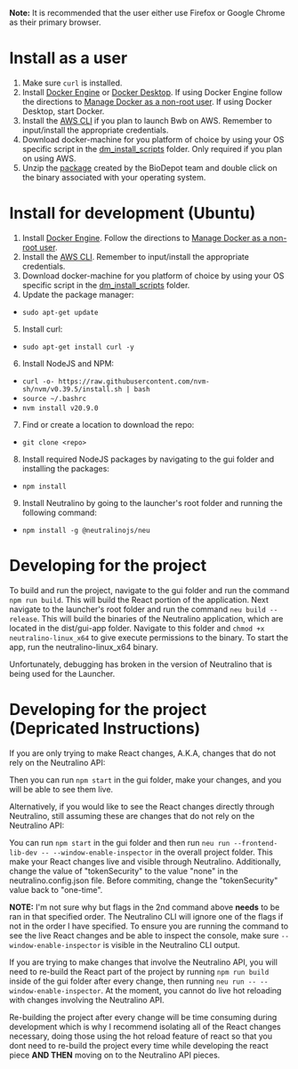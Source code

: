 **Note:** It is recommended that the user either use Firefox or Google Chrome as their primary browser.

# Install as a user
1. Make sure `curl` is installed.
2. Install [Docker Engine](https://docs.docker.com/engine/install/) or [Docker Desktop](https://docs.docker.com/desktop/).  If using Docker Engine follow the directions to [Manage Docker as a non-root user](https://docs.docker.com/engine/install/linux-postinstall/#manage-docker-as-a-non-root-user).  If using Docker Desktop, start Docker.
3. Install the [AWS CLI](https://docs.aws.amazon.com/cli/latest/userguide/getting-started-install.html) if you plan to launch Bwb on AWS.  Remember to input/install the appropriate credentials.
4. Download docker-machine for you platform of choice by using your OS specific script in the [dm_install_scripts](https://github.com/BioDepot/biodepot-launcher/tree/main/dm_install_scripts) folder.  Only required if you plan on using AWS.
5. Unzip the [package](https://raw.githubusercontent.com/Biodepot/biodepot-launcher/main/binaries.zip) created by the BioDepot team and double click on the binary associated with your operating system.

# Install for development (Ubuntu)
1. Install [Docker Engine](https://docs.docker.com/engine/install/).  Follow the directions to [Manage Docker as a non-root user](https://docs.docker.com/engine/install/linux-postinstall/#manage-docker-as-a-non-root-user).
2. Install the [AWS CLI](https://docs.aws.amazon.com/cli/latest/userguide/getting-started-install.html).  Remember to input/install the appropriate credentials.
3. Download docker-machine for you platform of choice by using your OS specific script in the [dm_install_scripts](https://github.com/BioDepot/biodepot-launcher/tree/main/dm_install_scripts) folder.
4. Update the package manager:
  - `sudo apt-get update`
5. Install curl:
  - `sudo apt-get install curl -y`
6. Install NodeJS and NPM:
  - `curl -o- https://raw.githubusercontent.com/nvm-sh/nvm/v0.39.5/install.sh | bash`
  - `source ~/.bashrc`
  - `nvm install v20.9.0`
7. Find or create a location to download the repo:
  - `git clone <repo>`
8. Install required NodeJS packages by navigating to the gui folder and installing the packages:
  - `npm install`
9. Install Neutralino by going to the launcher's root folder and running the following command:
  - `npm install -g @neutralinojs/neu`

# Developing for the project
To build and run the project, navigate to the gui folder and run the command `npm run build`.  This will build the React portion of the application.  Next navigate to the launcher's root folder and run the command `neu build --release`.  This will build the binaries of the Neutralino application, which are located in the dist/gui-app folder.  Navigate to this folder and `chmod +x neutralino-linux_x64` to give execute permissions to the binary.  To start the app, run the neutralino-linux_x64 binary.

Unfortunately, debugging has broken in the version of Neutralino that is being used for the Launcher.

# Developing for the project (Depricated Instructions)
If you are only trying to make React changes, A.K.A, changes that do not rely on the Neutralino API:

Then you can run `npm start` in the gui folder, make your changes, and you will be able to see them live.

Alternatively, if you would like to see the React changes directly through Neutralino, still assuming these are changes that do not rely on the Neutralino API:

You can run `npm start` in the gui folder and then run `neu run --frontend-lib-dev -- --window-enable-inspector` in the overall project folder. This make your React changes live and visible through Neutralino.  Additionally, change the value of "tokenSecurity" to the value "none" in the neutralino.config.json file.  Before commiting, change the "tokenSecurity" value back to "one-time".

**NOTE:** I'm not sure why but flags in the 2nd command above __needs__ to be ran in that specified order. The Neutralino CLI will ignore one of the flags if not in the order I have specified. To ensure you are running the command to see the live React changes and be able to inspect the console, make sure `--window-enable-inspector` is visible in the Neutralino CLI output.

If you are trying to make changes that involve the Neutralino API, you will need to re-build the React part of the project by running `npm run build` inside of the gui folder after every change, then running `neu run -- --window-enable-inspector`. At the moment, you cannot do live hot reloading with changes involving the Neutralino API.

Re-building the project after every change will be time consuming during development which is why I recommend isolating all of the React changes necessary, doing those using the hot reload feature of react so that you dont need to re-build the project every time while developing the react piece **AND THEN** moving on to the Neutralino API pieces.
